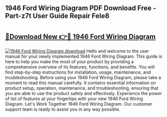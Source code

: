 ## 1946 Ford Wiring Diagram PDF Download Free - Part-z7t User Guide Repair Fele8

# <h2><a href="http://dfn6pe.blite.top/?on=1946+Ford+Wiring+Diagram">🔗Download New 👉🔴 1946 Ford Wiring Diagram</a></h2>

[![1946 Ford Wiring Diagram download](https://i.imgur.com/lujVjoI.png)](http://dfn6pe.blite.top/?on=1946+Ford+Wiring+Diagram)
Hello and welcome to the user manual for your newly implemented 1946 Ford Wiring Diagram. This guide is here to help you make the most of your product by providing a comprehensive overview of its features, functions, and benefits. You will find step-by-step instructions for installation, usage, maintenance, and troubleshooting. Before using your 1946 Ford Wiring Diagram, please take a moment to read this manual carefully. It contains essential information on product setup, operation, maintenance, and troubleshooting, ensuring that you are able to use the product safely and effectively. Experience the power of list of features at your fingertips with your new 1946 Ford Wiring Diagram. Let's Work Together 1946 Ford Wiring Diagram. Our customer support team is ready to assist you in any way possible.
